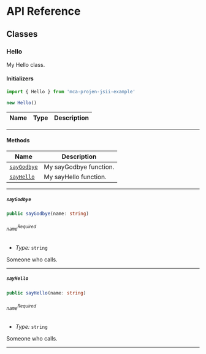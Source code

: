 # API Reference <a name="API Reference" id="api-reference"></a>



## Classes <a name="Classes" id="classes"></a>

### Hello <a name="mca-projen-jsii-example.Hello" id="mcaprojenjsiiexamplehello"></a>

My Hello class.

#### Initializers <a name="mca-projen-jsii-example.Hello.Initializer" id="mcaprojenjsiiexamplehelloinitializer"></a>

```typescript
import { Hello } from 'mca-projen-jsii-example'

new Hello()
```

| **Name** | **Type** | **Description** |
| --- | --- | --- |

---

#### Methods <a name="Methods" id="methods"></a>

| **Name** | **Description** |
| --- | --- |
| [`sayGodbye`](#mcaprojenjsiiexamplehellosaygodbye) | My sayGodbye function. |
| [`sayHello`](#mcaprojenjsiiexamplehellosayhello) | My sayHello function. |

---

##### `sayGodbye` <a name="mca-projen-jsii-example.Hello.sayGodbye" id="mcaprojenjsiiexamplehellosaygodbye"></a>

```typescript
public sayGodbye(name: string)
```

###### `name`<sup>Required</sup> <a name="mca-projen-jsii-example.Hello.parameter.name" id="mcaprojenjsiiexamplehelloparametername"></a>

- *Type:* `string`

Someone who calls.

---

##### `sayHello` <a name="mca-projen-jsii-example.Hello.sayHello" id="mcaprojenjsiiexamplehellosayhello"></a>

```typescript
public sayHello(name: string)
```

###### `name`<sup>Required</sup> <a name="mca-projen-jsii-example.Hello.parameter.name" id="mcaprojenjsiiexamplehelloparametername"></a>

- *Type:* `string`

Someone who calls.

---





